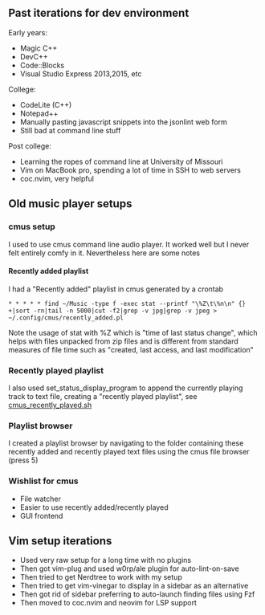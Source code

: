 ## Past iterations for dev environment

Early years:

- Magic C++
- DevC++
- Code::Blocks
- Visual Studio Express 2013,2015, etc

College:

- CodeLite (C++)
- Notepad++
- Manually pasting javascript snippets into the jsonlint web form
- Still bad at command line stuff

Post college:

- Learning the ropes of command line at University of Missouri
- Vim on MacBook pro, spending a lot of time in SSH to web servers
- coc.nvim, very helpful

## Old music player setups

### cmus setup

I used to use cmus command line audio player. It worked well but I never felt
entirely comfy in it. Nevertheless here are some notes

#### Recently added playlist

I had a "Recently added" playlist in cmus generated by a crontab

```
* * * * * find ~/Music -type f -exec stat --printf "\%Z\t\%n\n" {} +|sort -rn|tail -n 5000|cut -f2|grep -v jpg|grep -v jpeg > ~/.config/cmus/recently_added.pl
```

Note the usage of stat with %Z which is "time of last status change", which
helps with files unpacked from zip files and is different from standard
measures of file time such as "created, last access, and last modification"

### Recently played playlist

I also used set_status_display_program to append the currently playing track to
text file, creating a "recently played playlist", see
[cmus_recently_played.sh](https://github.com/cmdcolin/dotfiles/blob/master/cmus_recently_played.sh)

### Playlist browser

I created a playlist browser by navigating to the folder containing these
recently added and recently played text files using the cmus file browser
(press 5)

### Wishlist for cmus

- File watcher
- Easier to use recently added/recently played
- GUI frontend

## Vim setup iterations

- Used very raw setup for a long time with no plugins
- Then got vim-plug and used w0rp/ale plugin for auto-lint-on-save
- Then tried to get Nerdtree to work with my setup
- Then tried to get vim-vinegar to display in a sidebar as an alternative
- Then got rid of sidebar preferring to auto-launch finding files using Fzf
- Then moved to coc.nvim and neovim for LSP support
